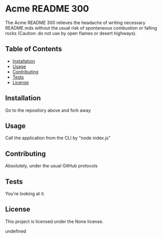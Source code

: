
# Acme README 300

The Acme README 300 relieves the headache of writing necessary README.mds without the usual risk of spontaneous combustion or falling rocks (Caution: do not use by open flames or desert highways).

## Table of Contents

* [Installation](#installation)
* [Usage](#usage)
* [Contributing](#contributing)
* [Tests](#tests)
* [License](#license)

## Installation

Go to the repository above and fork away

## Usage

Call the application from the CLI by "node index.js"

## Contributing

Absolutely, under the usual GitHub protocols

## Tests

You're looking at it.

## License

This project is licensed under the None license.

undefined